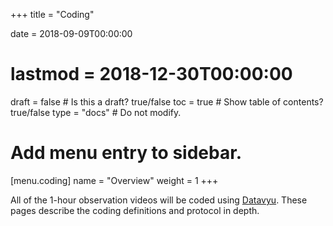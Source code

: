 +++
title = "Coding"

date =      2018-09-09T00:00:00
# lastmod = 2018-12-30T00:00:00

draft = false  # Is this a draft? true/false
toc = true     # Show table of contents? true/false
type = "docs"  # Do not modify.

# Add menu entry to sidebar.
[menu.coding]
  name = "Overview"
  weight = 1
+++

All of the 1-hour observation videos will be coded using [Datavyu](https://datavyu.org).
These pages describe the coding definitions and protocol in depth.

